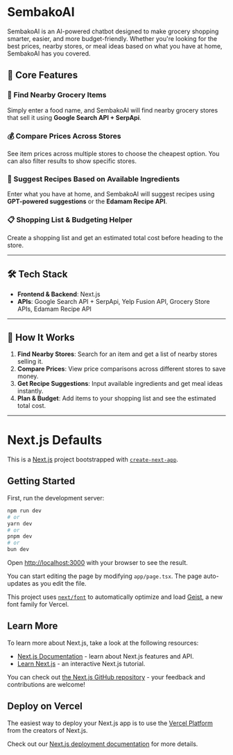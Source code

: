 # SembakoAI

SembakoAI is an AI-powered chatbot designed to make grocery shopping smarter, easier, and more budget-friendly. Whether you're looking for the best prices, nearby stores, or meal ideas based on what you have at home, SembakoAI has you covered.

## 🚀 Core Features

### 🛒 Find Nearby Grocery Items
Simply enter a food name, and SembakoAI will find nearby grocery stores that sell it using **Google Search API + SerpApi**.

### 💰 Compare Prices Across Stores
See item prices across multiple stores to choose the cheapest option. You can also filter results to show specific stores.

### 🥘 Suggest Recipes Based on Available Ingredients
Enter what you have at home, and SembakoAI will suggest recipes using **GPT-powered suggestions** or the **Edamam Recipe API**.

### 📋 Shopping List & Budgeting Helper
Create a shopping list and get an estimated total cost before heading to the store.

---

## 🛠️ Tech Stack
- **Frontend & Backend**: Next.js
- **APIs**: Google Search API + SerpApi, Yelp Fusion API, Grocery Store APIs, Edamam Recipe API

---

## 🔧 How It Works
1. **Find Nearby Stores**: Search for an item and get a list of nearby stores selling it.
2. **Compare Prices**: View price comparisons across different stores to save money.
3. **Get Recipe Suggestions**: Input available ingredients and get meal ideas instantly.
4. **Plan & Budget**: Add items to your shopping list and see the estimated total cost.

---

# Next.js Defaults

This is a [Next.js](https://nextjs.org) project bootstrapped with [`create-next-app`](https://nextjs.org/docs/app/api-reference/cli/create-next-app).

## Getting Started

First, run the development server:

```bash
npm run dev
# or
yarn dev
# or
pnpm dev
# or
bun dev
```

Open [http://localhost:3000](http://localhost:3000) with your browser to see the result.

You can start editing the page by modifying `app/page.tsx`. The page auto-updates as you edit the file.

This project uses [`next/font`](https://nextjs.org/docs/app/building-your-application/optimizing/fonts) to automatically optimize and load [Geist](https://vercel.com/font), a new font family for Vercel.

## Learn More

To learn more about Next.js, take a look at the following resources:

- [Next.js Documentation](https://nextjs.org/docs) - learn about Next.js features and API.
- [Learn Next.js](https://nextjs.org/learn) - an interactive Next.js tutorial.

You can check out [the Next.js GitHub repository](https://github.com/vercel/next.js) - your feedback and contributions are welcome!

## Deploy on Vercel

The easiest way to deploy your Next.js app is to use the [Vercel Platform](https://vercel.com/new?utm_medium=default-template&filter=next.js&utm_source=create-next-app&utm_campaign=create-next-app-readme) from the creators of Next.js.

Check out our [Next.js deployment documentation](https://nextjs.org/docs/app/building-your-application/deploying) for more details.
